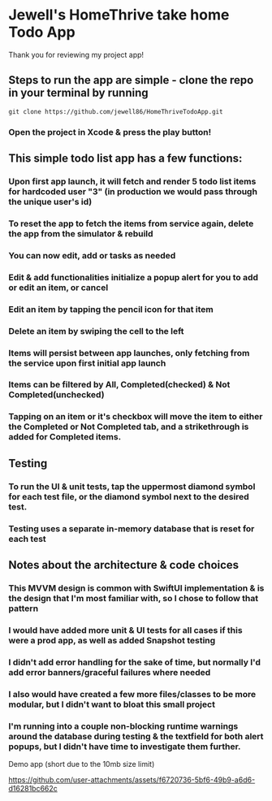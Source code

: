 #  Jewell's HomeThrive take home Todo App

Thank you for reviewing my project app! 

## Steps to run the app are simple - clone the repo in your terminal by running 
`git clone https://github.com/jewell86/HomeThriveTodoApp.git`
### Open the project in Xcode & press the play button!

## This simple todo list app has a few functions:
### Upon first app launch, it will fetch and render 5 todo list items for hardcoded user "3" (in production we would pass through the unique user's id)
### To reset the app to fetch the items from service again, delete the app from the simulator & rebuild
### You can now edit, add or tasks as needed
### Edit & add functionalities initialize a popup alert for you to add or edit an item, or cancel
### Edit an item by tapping the pencil icon for that item
### Delete an item by swiping the cell to the left
### Items will persist between app launches, only fetching from the service upon first initial app launch
### Items can be filtered by All, Completed(checked) & Not Completed(unchecked)
### Tapping on an item or it's checkbox will move the item to either the Completed or Not Completed tab, and a strikethrough is added for Completed items.

## Testing
### To run the UI & unit tests, tap the uppermost diamond symbol for each test file, or the diamond symbol next to the desired test.
### Testing uses a separate in-memory database that is reset for each test

## Notes about the architecture & code choices
### This MVVM design is common with SwiftUI implementation & is the design that I'm most familiar with, so I chose to follow that pattern
### I would have added more unit & UI tests for all cases if this were a prod app, as well as added Snapshot testing
### I didn't add error handling for the sake of time, but normally I'd add error banners/graceful failures where needed 
### I also would have created a few more files/classes to be more modular, but I didn't want to bloat this small project
### I'm running into a couple non-blocking runtime warnings around the database during testing & the textfield for both alert popups, but I didn't have time to investigate them further. 

Demo app (short due to the 10mb size limit)

https://github.com/user-attachments/assets/f6720736-5bf6-49b9-a6d6-d16281bc662c


